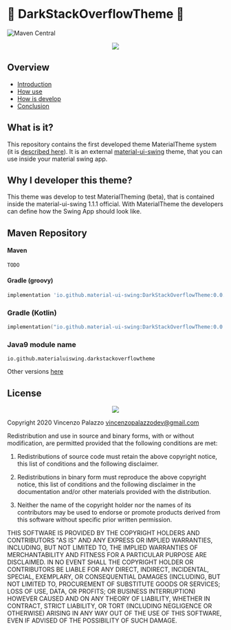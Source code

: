 # :art:  DarkStackOverflowTheme :art: 

![Maven Central](https://img.shields.io/maven-central/v/io.github.material-ui-swing/DarkStackOverflowTheme?color=orange&style=for-the-badge)
<div align="center">
<img src="https://i.postimg.cc/WpmMMq2M/Selection-041.png" border="0">
</div>

## Overview

- [Introduction](#TODO)
- [How use](#TODO)
- [How is develop](#TODO)
- [Conclusion](#TODO)

## What is it?

This repository contains the first developed theme MaterialTheme system (it is [described here](https://github.com/vincenzopalazzo/material-ui-swing/wiki)).
It is an external [material-ui-swing](https://github.com/vincenzopalazzo/material-ui-swing) theme, that you can use inside your material swing app.

## Why I developer this theme? 

This theme was develop to test MaterialTheming (beta), that is contained inside the material-ui-swing 1.1.1 official. 
With MaterialTheme the developers can define how the Swing App should look like.

## Maven Repository

#### Maven
```xml
TODO
```

#### Gradle (groovy)
```groovy
implementation 'io.github.material-ui-swing:DarkStackOverflowTheme:0.0.1-rc2'
```
### Gradle (Kotlin)
```kotlin
implementation("io.github.material-ui-swing:DarkStackOverflowTheme:0.0.1-rc2")
```

### Java9 module name
```
io.github.materialuiswing.darkstackoverflowtheme
```

Other versions [here](https://search.maven.org/search?q=g:io.github.material-ui-swing:DarkStackOverflowTheme)

## License

<div align="center">
  <img src="https://camo.githubusercontent.com/d0d002b0bfba052685aac76992b55d1e357a5685/68747470733a2f2f6f70656e736f757263652e6f72672f66696c65732f6f73695f6b6579686f6c655f333030583330305f39307070695f302e706e67"/>
</div>

Copyright 2020 Vincenzo Palazzo vincenzopalazzodev@gmail.com

Redistribution and use in source and binary forms, with or without modification, are permitted provided that the following conditions are met:

1. Redistributions of source code must retain the above copyright notice, this list of conditions and the following disclaimer.

2. Redistributions in binary form must reproduce the above copyright notice, this list of conditions 
and the following disclaimer in the documentation and/or other materials provided with the distribution.

3. Neither the name of the copyright holder nor the names of its contributors may be used to endorse or promote products 
derived from this software without specific prior written permission.

THIS SOFTWARE IS PROVIDED BY THE COPYRIGHT HOLDERS AND CONTRIBUTORS "AS IS" AND ANY EXPRESS OR IMPLIED WARRANTIES, 
INCLUDING, BUT NOT LIMITED TO, THE IMPLIED WARRANTIES OF MERCHANTABILITY AND FITNESS FOR A PARTICULAR PURPOSE ARE DISCLAIMED. 
IN NO EVENT SHALL THE COPYRIGHT HOLDER OR CONTRIBUTORS BE LIABLE FOR ANY DIRECT, INDIRECT, INCIDENTAL, SPECIAL, EXEMPLARY, 
OR CONSEQUENTIAL DAMAGES (INCLUDING, BUT NOT LIMITED TO, PROCUREMENT OF SUBSTITUTE GOODS OR SERVICES; LOSS OF USE, DATA, OR PROFITS; 
OR BUSINESS INTERRUPTION) HOWEVER CAUSED AND ON ANY THEORY OF LIABILITY, WHETHER IN CONTRACT, STRICT LIABILITY, OR TORT (INCLUDING NEGLIGENCE OR OTHERWISE) 
ARISING IN ANY WAY OUT OF THE USE OF THIS SOFTWARE, EVEN IF ADVISED OF THE POSSIBILITY OF SUCH DAMAGE.

